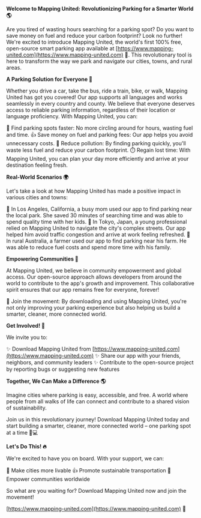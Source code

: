 **Welcome to Mapping United: Revolutionizing Parking for a Smarter World 🌎**

Are you tired of wasting hours searching for a parking spot? Do you want to save money on fuel and reduce your carbon footprint? Look no further! We're excited to introduce Mapping United, the world's first 100% free, open-source smart parking app available at [https://www.mapping-united.com](https://www.mapping-united.com) 📲. This revolutionary tool is here to transform the way we park and navigate our cities, towns, and rural areas.

**A Parking Solution for Everyone 🌟**

Whether you drive a car, take the bus, ride a train, bike, or walk, Mapping United has got you covered! Our app supports all languages and works seamlessly in every country and county. We believe that everyone deserves access to reliable parking information, regardless of their location or language proficiency. With Mapping United, you can:

💨 Find parking spots faster: No more circling around for hours, wasting fuel and time.
👍 Save money on fuel and parking fees: Our app helps you avoid unnecessary costs.
💚 Reduce pollution: By finding parking quickly, you'll waste less fuel and reduce your carbon footprint.
⏱️ Regain lost time: With Mapping United, you can plan your day more efficiently and arrive at your destination feeling fresh.

**Real-World Scenarios 🌍**

Let's take a look at how Mapping United has made a positive impact in various cities and towns:

📍 In Los Angeles, California, a busy mom used our app to find parking near the local park. She saved 30 minutes of searching time and was able to spend quality time with her kids.
📍 In Tokyo, Japan, a young professional relied on Mapping United to navigate the city's complex streets. Our app helped him avoid traffic congestion and arrive at work feeling refreshed.
📍 In rural Australia, a farmer used our app to find parking near his farm. He was able to reduce fuel costs and spend more time with his family.

**Empowering Communities 🌈**

At Mapping United, we believe in community empowerment and global access. Our open-source approach allows developers from around the world to contribute to the app's growth and improvement. This collaborative spirit ensures that our app remains free for everyone, forever!

🌟 Join the movement: By downloading and using Mapping United, you're not only improving your parking experience but also helping us build a smarter, cleaner, more connected world.

**Get Involved! 🎉**

We invite you to:

✨ Download Mapping United from [https://www.mapping-united.com](https://www.mapping-united.com)
✨ Share our app with your friends, neighbors, and community leaders
✨ Contribute to the open-source project by reporting bugs or suggesting new features

**Together, We Can Make a Difference 🌎**

Imagine cities where parking is easy, accessible, and free. A world where people from all walks of life can connect and contribute to a shared vision of sustainability.

Join us in this revolutionary journey! Download Mapping United today and start building a smarter, cleaner, more connected world – one parking spot at a time 🚗💻

**Let's Do This! 🔥**

We're excited to have you on board. With your support, we can:

🌟 Make cities more livable
👍 Promote sustainable transportation
💪 Empower communities worldwide

So what are you waiting for? Download Mapping United now and join the movement!

[https://www.mapping-united.com](https://www.mapping-united.com) 📲